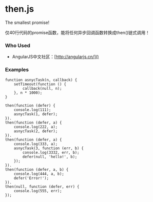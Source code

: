 then.js
====

The smallest promise!

仅40行代码的promise函数，能将任何异步回调函数转换成then()链式调用！

### Who Used

 + AngularJS中文社区：[http://angularjs.cn/]()

### Examples

    function asnycTask(n, callback) {
        setTimeout(function () {
            callback(null, n);
        }, n * 1000);
    }

    then(function (defer) {
        console.log(111);
        asnycTask(1, defer);
    }).
    then(function (defer, a) {
        console.log(222, a);
        asnycTask(2, defer);
    }).
    then(function (defer, a) {
        console.log(333, a);
        asnycTask(3, function (err, b) {
            console.log(3332, err, b);
            defer(null, 'hello!', b);
        });
    }).
    then(function (defer, a, b) {
        console.log(444, a, b);
        defer('Error!');
    }).
    then(null, function (defer, err) {
        console.log(555, err);
    });
